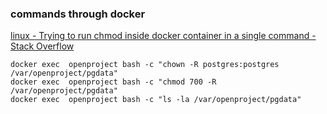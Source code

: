 ### commands through docker


[linux - Trying to run chmod inside docker container in a single command - Stack Overflow](https://stackoverflow.com/questions/50394706/trying-to-run-chmod-inside-docker-container-in-a-single-command "linux - Trying to run chmod inside docker container in a single command - Stack Overflow")




```shell
docker exec  openproject bash -c "chown -R postgres:postgres /var/openproject/pgdata"
docker exec  openproject bash -c "chmod 700 -R /var/openproject/pgdata"
docker exec  openproject bash -c "ls -la /var/openproject/pgdata"

```
